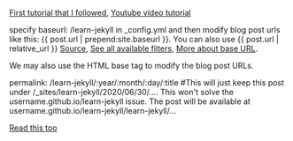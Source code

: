 [First tutorial that I followed](http://jmcglone.com/guides/github-pages/), [Youtube video tutorial](https://www.youtube.com/playlist?list=PLLAZ4kZ9dFpOPV5C5Ay0pHaa0RJFhcmcB)


specify baseurl: /learn-jekyll in _config.yml and then modify blog post urls like this: {{ post.url | prepend:site.baseurl }}. You can also use {{ post.url | relative_url }} [Source](https://stackoverflow.com/q/48446166/4040525), [See all available filters](https://jekyllrb.com/docs/templates/#filters), [More about base URL](https://byparker.com/blog/2014/clearing-up-confusion-around-baseurl/).

We may also use the HTML base tag to modify the blog post URLs.

permalink: /learn-jekyll/:year/:month/:day/:title #This will just keep this post under /_sites/learn-jekyll/2020/06/30/.... This won't solve the username.github.io/learn-jekyll issue. The post will be available at username.github.io/learn-jekyll/learn-jekyll/...

[Read this too](https://github.com/jekyll/jekyll/issues/332#issuecomment-18952908)
